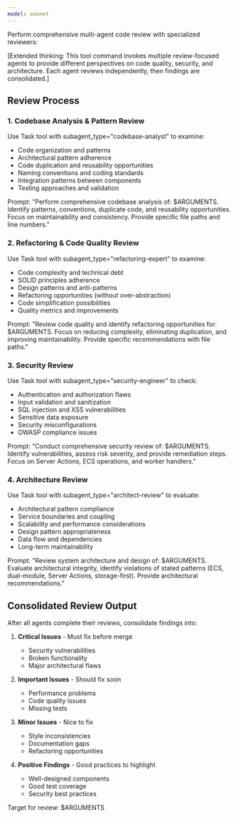 ```yaml
---
model: sonnet
---
```


Perform comprehensive multi-agent code review with specialized reviewers:

[Extended thinking: This tool command invokes multiple review-focused agents to provide different perspectives on code quality, security, and architecture. Each agent reviews independently, then findings are consolidated.]

## Review Process

### 1. Codebase Analysis & Pattern Review
Use Task tool with subagent_type="codebase-analyst" to examine:
- Code organization and patterns
- Architectural pattern adherence
- Code duplication and reusability opportunities
- Naming conventions and coding standards
- Integration patterns between components
- Testing approaches and validation

Prompt: "Perform comprehensive codebase analysis of: $ARGUMENTS. Identify patterns, conventions, duplicate code, and reusability opportunities. Focus on maintainability and consistency. Provide specific file paths and line numbers."

### 2. Refactoring & Code Quality Review
Use Task tool with subagent_type="refactoring-expert" to examine:
- Code complexity and technical debt
- SOLID principles adherence
- Design patterns and anti-patterns
- Refactoring opportunities (without over-abstraction)
- Code simplification possibilities
- Quality metrics and improvements

Prompt: "Review code quality and identify refactoring opportunities for: $ARGUMENTS. Focus on reducing complexity, eliminating duplication, and improving maintainability. Provide specific recommendations with file paths."

### 3. Security Review
Use Task tool with subagent_type="security-engineer" to check:
- Authentication and authorization flaws
- Input validation and sanitization
- SQL injection and XSS vulnerabilities
- Sensitive data exposure
- Security misconfigurations
- OWASP compliance issues

Prompt: "Conduct comprehensive security review of: $ARGUMENTS. Identify vulnerabilities, assess risk severity, and provide remediation steps. Focus on Server Actions, ECS operations, and worker handlers."

### 4. Architecture Review
Use Task tool with subagent_type="architect-review" to evaluate:
- Architectural pattern compliance
- Service boundaries and coupling
- Scalability and performance considerations
- Design pattern appropriateness
- Data flow and dependencies
- Long-term maintainability

Prompt: "Review system architecture and design of: $ARGUMENTS. Evaluate architectural integrity, identify violations of stated patterns (ECS, dual-module, Server Actions, storage-first). Provide architectural recommendations."

## Consolidated Review Output

After all agents complete their reviews, consolidate findings into:

1. **Critical Issues** - Must fix before merge
   - Security vulnerabilities
   - Broken functionality
   - Major architectural flaws

2. **Important Issues** - Should fix soon
   - Performance problems
   - Code quality issues
   - Missing tests

3. **Minor Issues** - Nice to fix
   - Style inconsistencies
   - Documentation gaps
   - Refactoring opportunities

4. **Positive Findings** - Good practices to highlight
   - Well-designed components
   - Good test coverage
   - Security best practices

Target for review: $ARGUMENTS